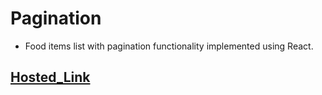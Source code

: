 # Pagination

  - Food items list with pagination functionality implemented using React.

## [Hosted_Link](https://github.com/Amanulla2022/pagination)
